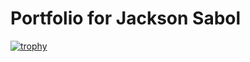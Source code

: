# Portfolio for Jackson Sabol
[![trophy](https://github-profile-trophy.vercel.app/?username=JacksonSabol)](https://github.com/JacksonSabol/github-profile-trophy)

